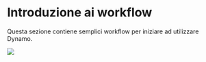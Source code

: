 # Introduzione ai workflow

Questa sezione contiene semplici workflow per iniziare ad utilizzare Dynamo. 

![](../images/10-1/sampleWorkflows.gif)
